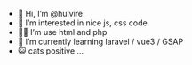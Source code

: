 - 👋 Hi, I’m @hulvire
- 👀 I’m interested in nice js, css code
- 👷‍♂️ I’m use html and php 
- 🌱 I’m currently learning laravel / vue3 / GSAP
- 😺 cats positive ...

<!---
hulvire/hulvire is a ✨ special ✨ repository because its `README.md` (this file) appears on your GitHub profile.
You can click the Preview link to take a look at your changes.
--->
